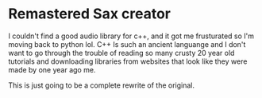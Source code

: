 # Remastered Sax creator

I couldn't find a good audio library for c++, and it got me frusturated so I'm moving back to python lol. C++ Is such an ancient languange and I don't want to go through the trouble of reading so many crusty 20 year old tutorials and downloading libraries from websites that look like they were made by one year ago me.

This is just going to be a complete rewrite of the original.